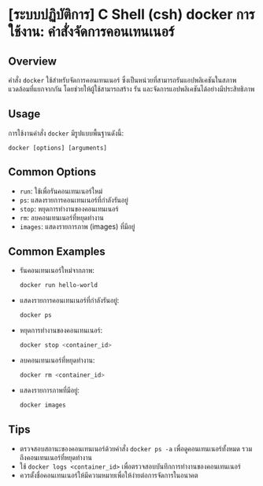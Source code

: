 # [ระบบปฏิบัติการ] C Shell (csh) docker การใช้งาน: คำสั่งจัดการคอนเทนเนอร์

## Overview
คำสั่ง `docker` ใช้สำหรับจัดการคอนเทนเนอร์ ซึ่งเป็นหน่วยที่สามารถรันแอปพลิเคชันในสภาพแวดล้อมที่แยกจากกัน โดยช่วยให้ผู้ใช้สามารถสร้าง รัน และจัดการแอปพลิเคชันได้อย่างมีประสิทธิภาพ

## Usage
การใช้งานคำสั่ง `docker` มีรูปแบบพื้นฐานดังนี้:

```
docker [options] [arguments]
```

## Common Options
- `run`: ใช้เพื่อรันคอนเทนเนอร์ใหม่
- `ps`: แสดงรายการคอนเทนเนอร์ที่กำลังรันอยู่
- `stop`: หยุดการทำงานของคอนเทนเนอร์
- `rm`: ลบคอนเทนเนอร์ที่หยุดทำงาน
- `images`: แสดงรายการภาพ (images) ที่มีอยู่

## Common Examples
- รันคอนเทนเนอร์ใหม่จากภาพ:
  ```bash
  docker run hello-world
  ```

- แสดงรายการคอนเทนเนอร์ที่กำลังรันอยู่:
  ```bash
  docker ps
  ```

- หยุดการทำงานของคอนเทนเนอร์:
  ```bash
  docker stop <container_id>
  ```

- ลบคอนเทนเนอร์ที่หยุดทำงาน:
  ```bash
  docker rm <container_id>
  ```

- แสดงรายการภาพที่มีอยู่:
  ```bash
  docker images
  ```

## Tips
- ตรวจสอบสถานะของคอนเทนเนอร์ด้วยคำสั่ง `docker ps -a` เพื่อดูคอนเทนเนอร์ทั้งหมด รวมถึงคอนเทนเนอร์ที่หยุดทำงาน
- ใช้ `docker logs <container_id>` เพื่อตรวจสอบบันทึกการทำงานของคอนเทนเนอร์
- ควรตั้งชื่อคอนเทนเนอร์ให้มีความหมายเพื่อให้ง่ายต่อการจัดการในอนาคต